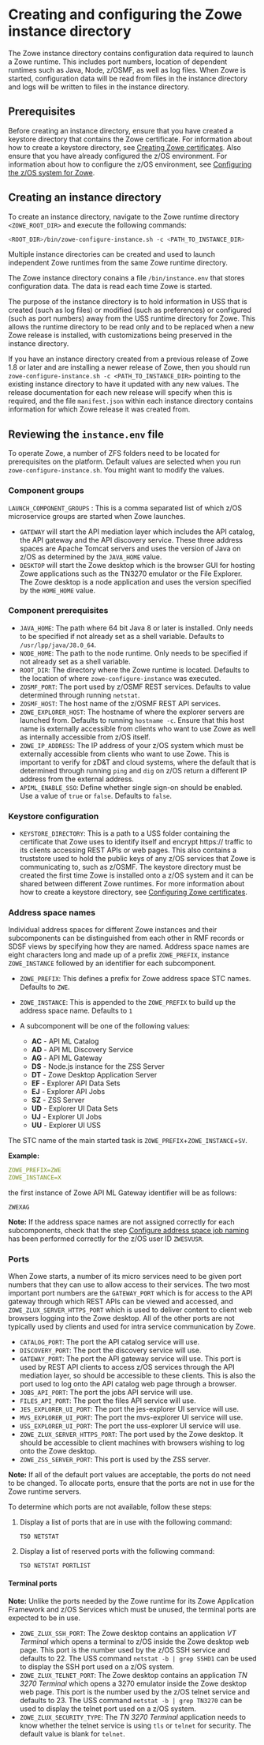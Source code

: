 # Creating and configuring the Zowe instance directory

The Zowe instance directory contains configuration data required to launch a Zowe runtime.  This includes port numbers, location of dependent runtimes such as Java, Node, z/OSMF, as well as log files. When Zowe is started, configuration data will be read from files in the instance directory and logs will be written to files in the instance directory. 

## Prerequisites

Before creating an instance directory, ensure that you have created a keystore directory that contains the Zowe certificate. For information about how to create a keystore directory, see [Creating Zowe certificates](configure-certificates.md).  Also ensure that you have already configured the z/OS environment. For information about how to configure the z/OS environment, see [Configuring the z/OS system for Zowe](configure-zos-system.md).

## Creating an instance directory

To create an instance directory, navigate to the Zowe runtime directory `<ZOWE_ROOT_DIR>` and execute the following commands:

```sh
<ROOT_DIR>/bin/zowe-configure-instance.sh -c <PATH_TO_INSTANCE_DIR>
```

Multiple instance directories can be created and used to launch independent Zowe runtimes from the same Zowe runtime directory.  

The Zowe instance directory conains a file `/bin/instance.env` that stores configuration data. The data is read each time Zowe is started.  

The purpose of the instance directory is to hold information in USS that is created (such as log files) or modified (such as preferences) or configured (such as port numbers) away from the USS runtime directory for Zowe.  This allows the runtime directory to be read only and to be replaced when a new Zowe release is installed, with customizations being preserved in the instance directory.  

If you have an instance directory created from a previous release of Zowe 1.8 or later and are installing a newer release of Zowe, then you should run `zowe-configure-instance.sh -c <PATH_TO_INSTANCE_DIR>` pointing to the existing instance directory to have it updated with any new values.  The release documentation for each new release will specify when this is required, and the file `manifest.json` within each instance directory contains information for which Zowe release it was created from.

## Reviewing the `instance.env` file

To operate Zowe, a number of ZFS folders need to be located for prerequisites on the platform. Default values are selected when you run `zowe-configure-instance.sh`. You might want to modify the values.  

### Component groups

`LAUNCH_COMPONENT_GROUPS` : This is a comma separated list of which z/OS microservice groups are started when Zowe launches. 
  - `GATEWAY` will start the API mediation layer which includes the API catalog, the API gateway and the API discovery service.  These three address spaces are Apache Tomcat servers and uses the version of Java on z/OS as determined by the `JAVA_HOME` value.  
  - `DESKTOP` will start the Zowe desktop which is the browser GUI for hosting Zowe applications such as the TN3270 emulator or the File Explorer.  The Zowe desktop is a node application and uses the version specified by the `HOME_HOME` value.  

### Component prerequisites

- `JAVA_HOME`:  The path where 64 bit Java 8 or later is installed.  Only needs to be specified if not already set as a shell variable.  Defaults to `/usr/lpp/java/J8.0_64`.
- `NODE_HOME`:  The path to the node runtime.  Only needs to be specified if not already set as a shell variable.  
- `ROOT_DIR`: The directory where the Zowe runtime is located.  Defaults to the location of where `zowe-configure-instance` was executed. 
- `ZOSMF_PORT`: The port used by z/OSMF REST services.  Defaults to value determined through running `netstat`.
- `ZOSMF_HOST`: The host name of the z/OSMF REST API services.
- `ZOWE_EXPLORER_HOST`: The hostname of where the explorer servers are launched from.  Defaults to running `hostname -c`.  Ensure that this host name is externally accessible from clients who want to use Zowe as well as internally accessible from z/OS itself.  
- `ZOWE_IP_ADDRESS`:  The IP address of your z/OS system which must be externally accessible from clients who want to use Zowe.  This is important to verify for zD&T and cloud systems, where the default that is determined through running `ping` and `dig` on z/OS return a different IP address from the external address.  
- `APIML_ENABLE_SSO`: Define whether single sign-on should be enabled. Use a value of `true` or `false`. Defaults to `false`.

### Keystore configuration

- `KEYSTORE_DIRECTORY`: This is a path to a USS folder containing the certificate that Zowe uses to identify itself and encrypt https:// traffic to its clients accessing REST APIs or web pages.  This also contains a truststore used to hold the public keys of any z/OS services that Zowe is communicating to, such as z/OSMF.  The keystore directory must be created the first time Zowe is installed onto a z/OS system and it can be shared between different Zowe runtimes.   For more information about how to create a keystore directory, see [Configuring Zowe certificates](configure-certificates.md).

### Address space names

Individual address spaces for different Zowe instances and their subcomponents can be distinguished from each other in RMF records or SDSF views by specifying how they are named.  Address space names are eight characters long and made up of a prefix `ZOWE_PREFIX`, instance `ZOWE_INSTANCE` followed by an identifier for each subcomponent.  

- `ZOWE_PREFIX`: This defines a prefix for Zowe address space STC names.  Defaults to `ZWE`.   
- `ZOWE_INSTANCE`: This is appended to the `ZOWE_PREFIX` to build up the address space name.  Defaults to `1`

- A subcomponent will be one of the following values:
   - **AC** - API ML Catalog
   - **AD** - API ML Discovery Service
   - **AG** - API ML Gateway
   - **DS** - Node.js instance for the ZSS Server
   - **DT** - Zowe Desktop Application Server
   - **EF** - Explorer API Data Sets
   - **EJ** - Explorer API Jobs
   - **SZ** - ZSS Server
   - **UD** - Explorer UI Data Sets
   - **UJ** - Explorer UI Jobs
   - **UU** - Explorer UI USS
   
The STC name of the main started task is `ZOWE_PREFIX`+`ZOWE_INSTANCE`+`SV`.

**Example:**

  ```yaml
  ZOWE_PREFIX=ZWE
  ZOWE_INSTANCE=X
  ```
  the first instance of Zowe API ML Gateway identifier will be as follows:

  ```
  ZWEXAG
  ```

**Note:** If the address space names are not assigned correctly for each subcomponents, check that the step [Configure address space job naming](configure-zos-system.md#configure-address-space-job-naming) has been performed correctly for the z/OS user ID `ZWESVUSR`.

### Ports

When Zowe starts, a number of its micro services need to be given port numbers that they can use to allow access to their services.  The two most important port numbers are the `GATEWAY_PORT` which is for access to the API gateway through which REST APIs can be viewed and accessed, and `ZOWE_ZLUX_SERVER_HTTPS_PORT` which is used to deliver content to client web browsers logging into the Zowe desktop.  All of the other ports are not typically used by clients and used for intra service communication by Zowe.  

- `CATALOG_PORT`: The port the API catalog service will use.
- `DISCOVERY_PORT`: The port the discovery service will use.
- `GATEWAY_PORT`: The port the API gateway service will use.  This port is used by REST API clients to access z/OS services through the API mediation layer, so should be accessible to these clients.  This is also the port used to log onto the API catalog web page through a browser.
- `JOBS_API_PORT`: The port the jobs API service will use.
- `FILES_API_PORT`: The port the files API service will use.
- `JES_EXPLORER_UI_PORT`: The port the jes-explorer UI service will use.
- `MVS_EXPLORER_UI_PORT`: The port the mvs-explorer UI service will use.
- `USS_EXPLORER_UI_PORT`: The port the uss-explorer UI service will use.
- `ZOWE_ZLUX_SERVER_HTTPS_PORT`: The port used by the Zowe desktop.  It should be accessible to client machines with browsers wishing to log onto the Zowe desktop.  
- `ZOWE_ZSS_SERVER_PORT`: This port is used by the ZSS server.  

**Note:** If all of the default port values are acceptable, the ports do not need to be changed. To allocate ports, ensure that the ports are not in use for the Zowe runtime servers.

To determine which ports are not available, follow these steps:

1. Display a list of ports that are in use with the following command:

   ```
   TSO NETSTAT
   ```

2. Display a list of reserved ports with the following command:

   ```
   TSO NETSTAT PORTLIST
   ```

#### Terminal ports

**Note:** Unlike the ports needed by the Zowe runtime for its Zowe Application Framework and z/OS Services which must be unused, the terminal ports are expected to be in use.  

- `ZOWE_ZLUX_SSH_PORT`: The Zowe desktop contains an application *VT Terminal* which opens a terminal to z/OS inside the Zowe desktop web page.  This port is the number used by the z/OS SSH service and defaults to 22.  The USS command `netstat -b | grep SSHD1` can be used to display the SSH port used on a z/OS system.  
- `ZOWE_ZLUX_TELNET_PORT`: The Zowe desktop contains an application *TN 3270 Terminal* which opens a 3270 emulator inside the Zowe desktop web page.  This port is the number used by the z/OS telnet service and defaults to 23. The USS command `netstat -b | grep TN3270` can be used to display the telnet port used on a z/OS system.
- `ZOWE_ZLUX_SECURITY_TYPE`: The *TN 3270 Terminal* application needs to know whether the telnet service is using `tls` or `telnet` for security.  The default value is blank for `telnet`.
